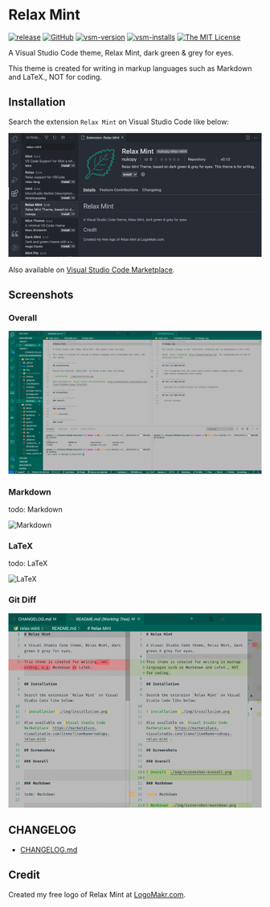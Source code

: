# Relax Mint

[![release](https://github.com/nukopy/relax-mint-vscode-theme/actions/workflows/cd.yml/badge.svg?branch=v0.1.3)](https://github.com/nukopy/relax-mint-vscode-theme/actions/workflows/cd.yml) [![GitHub](https://img.shields.io/github/release/nukopy/relax-mint-vscode-theme.svg?style=flat-square)](https://github.com/nukopy/relax-mint-vscode-theme/releases) [![vsm-version](https://img.shields.io/visual-studio-marketplace/v/nukopy.relax-mint?style=flat-square&label=VS%20Marketplace&logo=visual-studio-code)](https://marketplace.visualstudio.com/items?itemName=nukopy.relax-mint) [![vsm-installs](https://img.shields.io/visual-studio-marketplace/i/nukopy.relax-mint?style=flat-square&label=installs&logo=visual-studio-code)](https://marketplace.visualstudio.com/items?itemName=nukopy.relax-mint) [![The MIT License](https://img.shields.io/badge/license-MIT-orange.svg?style=flat-square)](http://opensource.org/licenses/MIT)

A Visual Studio Code theme, Relax Mint, dark green & grey for eyes.

This theme is created for writing in markup languages such as Markdown and LaTeX., NOT for coding.

## Installation

Search the extension `Relax Mint` on Visual Studio Code like below:

![installation](./img/installation.png)

Also available on [Visual Studio Code Marketplace](https://marketplace.visualstudio.com/items?itemName=nukopy.relax-mint).

## Screenshots

### Overall

![Overall](./img/screenshot-overall.png)

### Markdown

todo: Markdown

![Markdown](./img/screenshot-markdown.png)

### LaTeX

todo: LaTeX

![LaTeX](./img/screenshot-latex.png)

### Git Diff

![Git Diff](./img/screenshot-git-diff.png)

## CHANGELOG

- [CHANGELOG.md](https://github.com/nukopy/relax-mint-vscode-theme/blob/master/CHANGELOG.md)

## Credit

Created my free logo of Relax Mint at [LogoMakr.com](https://logomakr.com/).
